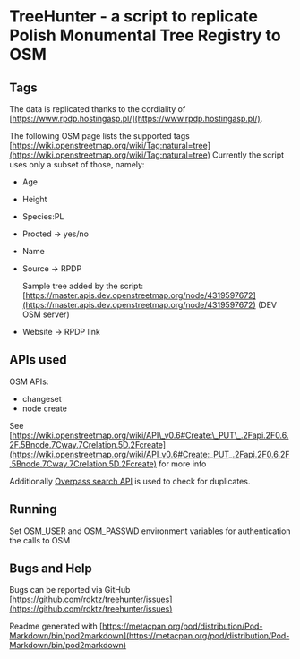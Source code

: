 # TreeHunter - a script to replicate Polish Monumental Tree Registry to OSM 

## Tags

The data is replicated thanks to the cordiality of [https://www.rpdp.hostingasp.pl/](https://www.rpdp.hostingasp.pl/).

The following OSM page lists the supported tags [https://wiki.openstreetmap.org/wiki/Tag:natural=tree](https://wiki.openstreetmap.org/wiki/Tag:natural=tree)
Currently the script uses only a subset of those, namely:

- Age
- Height
- Species:PL
- Procted -> yes/no
- Name
- Source -> RPDP

    Sample tree added by the script: [https://master.apis.dev.openstreetmap.org/node/4319597672](https://master.apis.dev.openstreetmap.org/node/4319597672) (DEV OSM server)

- Website -> RPDP link

## APIs used

OSM APIs:

- changeset
- node create

See [https://wiki.openstreetmap.org/wiki/API\_v0.6#Create:\_PUT\_.2Fapi.2F0.6.2F.5Bnode.7Cway.7Crelation.5D.2Fcreate](https://wiki.openstreetmap.org/wiki/API_v0.6#Create:_PUT_.2Fapi.2F0.6.2F.5Bnode.7Cway.7Crelation.5D.2Fcreate) for more info

Additionally [Overpass search API](https://wiki.openstreetmap.org/wiki/Overpass_API) is used to check for duplicates.

## Running

Set OSM\_USER and OSM\_PASSWD environment variables for authentication the calls to OSM

## Bugs and Help

Bugs can be reported via GitHub [https://github.com/rdktz/treehunter/issues](https://github.com/rdktz/treehunter/issues)

Readme generated with [https://metacpan.org/pod/distribution/Pod-Markdown/bin/pod2markdown](https://metacpan.org/pod/distribution/Pod-Markdown/bin/pod2markdown) 
